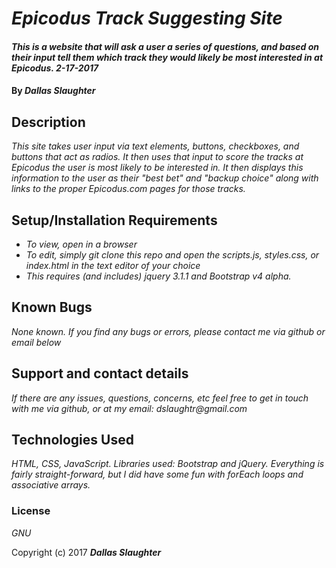 # _Epicodus Track Suggesting Site_

#### _This is a website that will ask a user a series of questions, and based on their input tell them which track they would likely be most interested in at Epicodus. 2-17-2017_

#### By _Dallas Slaughter_

## Description

_This site takes user input via text elements, buttons, checkboxes, and buttons that act as radios. It then uses that input to score the tracks at Epicodus the user is most likely to be interested in. It then displays this information to the user as their "best bet" and "backup choice" along with links to the proper Epicodus.com pages for those tracks._

## Setup/Installation Requirements

* _To view, open in a browser_
* _To edit, simply git clone this repo and open the scripts.js, styles.css, or index.html in the text editor of your choice_
* _This requires (and includes) jquery 3.1.1 and Bootstrap v4 alpha._

## Known Bugs

_None known. If you find any bugs or errors, please contact me via github or email below_

## Support and contact details

_If there are any issues, questions, concerns, etc feel free to get in touch with me via github, or at my email: dslaughtr@gmail.com_

## Technologies Used

_HTML, CSS, JavaScript. Libraries used: Bootstrap and jQuery. Everything is fairly straight-forward, but I did have some fun with forEach loops and associative arrays._

### License

*GNU*

Copyright (c) 2017 **_Dallas Slaughter_**
